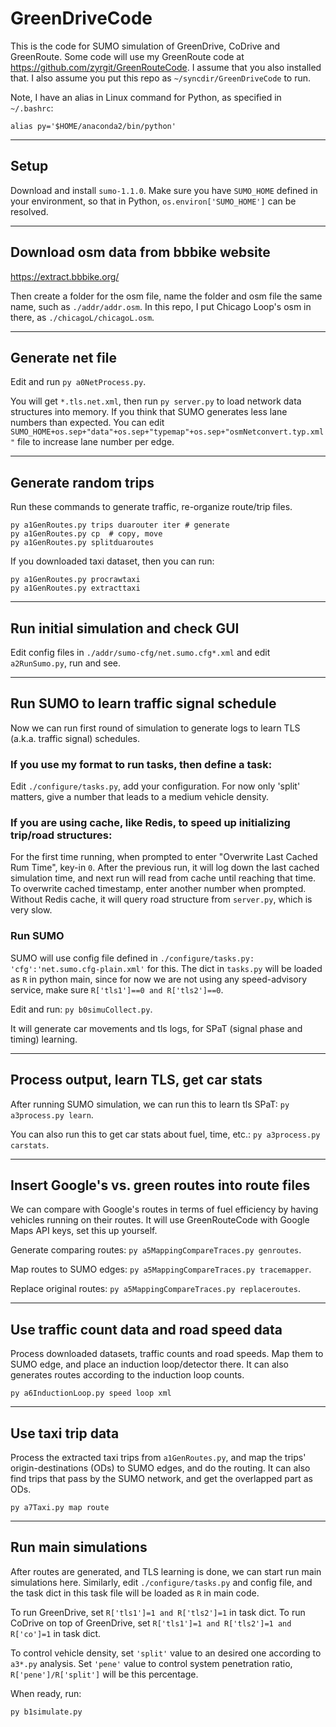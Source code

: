 # GreenDriveCode

This is the code for SUMO simulation of GreenDrive, CoDrive and GreenRoute. Some code will use my GreenRoute code at https://github.com/zyrgit/GreenRouteCode. I assume that you also installed that. I also assume you put this repo as `~/syncdir/GreenDriveCode` to run.

Note, I have an alias in Linux command for Python, as specified in `~/.bashrc`:
```
alias py='$HOME/anaconda2/bin/python'
```

---
## Setup
Download and install `sumo-1.1.0`. 
Make sure you have `SUMO_HOME` defined in your environment, so that in Python, `os.environ['SUMO_HOME']` can be resolved. 


---
## Download osm data from bbbike website
https://extract.bbbike.org/

Then create a folder for the osm file, name the folder and osm file the same name, such as `./addr/addr.osm`.
In this repo, I put Chicago Loop's osm in there, as `./chicagoL/chicagoL.osm`.

---
## Generate net file
Edit and run `py a0NetProcess.py`.

You will get `*.tls.net.xml`, then run `py server.py` to load network data structures into memory. If you think that SUMO generates less lane numbers than expected. You can edit `SUMO_HOME+os.sep+"data"+os.sep+"typemap"+os.sep+"osmNetconvert.typ.xml"` file to increase lane number per edge.


---
## Generate random trips
Run these commands to generate traffic, re-organize route/trip files. 
```
py a1GenRoutes.py trips duarouter iter # generate
py a1GenRoutes.py cp  # copy, move
py a1GenRoutes.py splitduaroutes
```

If you downloaded taxi dataset, then you can run:
```
py a1GenRoutes.py procrawtaxi
py a1GenRoutes.py extracttaxi
```


---
## Run initial simulation and check GUI
Edit config files in `./addr/sumo-cfg/net.sumo.cfg*.xml` and edit `a2RunSumo.py`, run and see. 


---
## Run SUMO to learn traffic signal schedule
Now we can run first round of simulation to generate logs to learn TLS (a.k.a. traffic signal) schedules.

### If you use my format to run tasks, then define a task:
Edit `./configure/tasks.py`, add your configuration. For now only 'split' matters, give a number that leads to a medium vehicle density. 

### If you are using cache, like Redis, to speed up initializing trip/road structures:
For the first time running, when prompted to enter "Overwrite Last Cached Rum Time", key-in `0`. After the previous run, it will log down the last cached simulation time, and next run will read from cache until reaching that time. To overwrite cached timestamp, enter another number when prompted. 
Without Redis cache, it will query road structure from `server.py`, which is very slow. 

### Run SUMO
SUMO will use config file defined in `./configure/tasks.py: 'cfg':'net.sumo.cfg-plain.xml'` for this. 
The dict in `tasks.py` will be loaded as `R` in python main, since for now we are not using any speed-advisory service, make sure `R['tls1']==0 and R['tls2']==0`.

Edit and run: `py b0simuCollect.py`.

It will generate car movements and tls logs, for SPaT (signal phase and timing) learning.


---
## Process output, learn TLS, get car stats
After running SUMO simulation, we can run this to learn tls SPaT:
`py a3process.py learn`.

You can also run this to get car stats about fuel, time, etc.:
`py a3process.py carstats`.


---
## Insert Google's vs. green routes into route files
We can compare with Google's routes in terms of fuel efficiency by having vehicles running on their routes. It will use GreenRouteCode with Google Maps API keys, set this up yourself. 

Generate comparing routes: `py a5MappingCompareTraces.py genroutes`.

Map routes to SUMO edges: `py a5MappingCompareTraces.py tracemapper`.

Replace original routes: `py a5MappingCompareTraces.py replaceroutes`.


---
## Use traffic count data and road speed data
Process downloaded datasets, traffic counts and road speeds. Map them to SUMO edge, and place an induction loop/detector there. It can also generates routes according to the induction loop counts. 
```
py a6InductionLoop.py speed loop xml
```

---
## Use taxi trip data
Process the extracted taxi trips from `a1GenRoutes.py`, and map the trips' origin-destinations (ODs) to SUMO edges, and do the routing. It can also find trips that pass by the SUMO network, and get the overlapped part as ODs.
```
py a7Taxi.py map route
```

---
## Run main simulations
After routes are generated, and TLS learning is done, we can start run main simulations here. Similarly, edit `./configure/tasks.py` and config file, and the task dict in this task file will be loaded as `R` in main code. 

To run GreenDrive, set `R['tls1']=1 and R['tls2']=1` in task dict. To run CoDrive on top of GreenDrive, set `R['tls1']=1 and R['tls2']=1 and R['co']=1` in task dict. 

To control vehicle density, set `'split'` value to an desired one according to `a3*.py` analysis. Set `'pene'` value to control system penetration ratio, `R['pene']/R['split']` will be this percentage.

When ready, run:
```
py b1simulate.py
```


